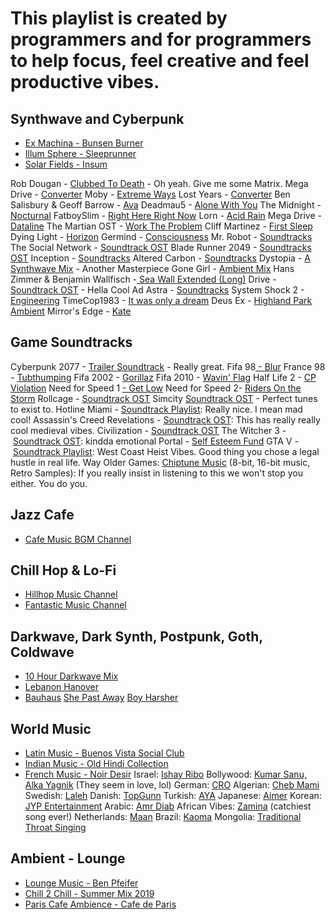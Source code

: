 # This playlist is created by programmers and for programmers to help focus, feel creative and feel productive vibes.

## Synthwave and Cyberpunk

* [Ex Machina - Bunsen Burner](https://www.youtube.com/watch?v=BgKhOv1xTmA)
* [Illum Sphere - Sleeprunner](https://www.youtube.com/watch?v=e7jMGpzDBKI)
* [Solar Fields - Insum](https://www.youtube.com/watch?v=JNMB95_TgPI)

Rob Dougan - <a href="https://www.youtube.com/watch?v=OwGuSPXPyX4" target="_blank" rel="noopener">Clubbed To Death</a> - Oh yeah. Give me some Matrix.
Mega Drive - <a href="https://www.youtube.com/watch?v=TFpZDoMSFl0" target="_blank" rel="noopener">Converter</a>
Moby - <a href="https://www.youtube.com/watch?v=5hLEgEXIpik" target="_blank" rel="noopener">Extreme Ways</a>
Lost Years - <a href="https://www.youtube.com/watch?v=3kF7u3tWlns" target="_blank" rel="noopener">Converter</a>
Ben Salisbury &amp; Geoff Barrow - <a href="https://www.youtube.com/watch?v=glwei-EDhtU" target="_blank" rel="noopener">Ava</a>
Deadmau5 - <a href="https://www.youtube.com/watch?v=zmC6kd3I40Q" target="_blank" rel="noopener">Alone With You</a>
The Midnight - <a href="https://www.youtube.com/watch?v=F7Qx7R655LI" target="_blank" rel="noopener">Nocturnal</a>
FatboySlim - <a href="https://www.youtube.com/watch?v=E7ONTVx1pj4" target="_blank" rel="noopener">Right Here Right Now</a>
Lorn - <a href="https://www.youtube.com/watch?v=nxg4C365LbQ" target="_blank" rel="noopener">Acid Rain</a>
Mega Drive - <a href="https://www.youtube.com/watch?v=CZ_VLRlukcs" target="_blank" rel="noopener">Dataline</a>
The Martian OST - <a href="https://www.youtube.com/watch?v=BrM0Ru94qt8" target="_blank" rel="noopener">Work The Problem</a>
Cliff Martinez - <a style="background-color: #ffffff;" href="https://www.youtube.com/watch?v=vGiPlzcNpws" target="_blank" rel="noopener">First Sleep</a>
Dying Light - <a href="https://www.youtube.com/watch?v=WeNr-clG54U" target="_blank" rel="noopener">Horizon</a>
Germind - <a href="https://www.youtube.com/watch?v=LQrITHyQuq0" target="_blank" rel="noopener">Consciousness</a>
Mr. Robot - <a href="https://www.youtube.com/watch?v=pFdfhg2IP_0" target="_blank" rel="noopener">Soundtracks</a>
The Social Network - <a href="https://www.youtube.com/watch?v=yydZbVoCbn0" target="_blank" rel="noopener">Soundtrack OST</a>
Blade Runner 2049 - <a href="https://www.youtube.com/watch?v=nf0llz_Rfd0" target="_blank" rel="noopener">Soundtracks OST</a>
Inception - <a href="https://www.youtube.com/watch?v=vnkiVa4A-F8" target="_blank" rel="noopener">Soundtracks</a>
Altered Carbon - <a href="https://www.youtube.com/watch?v=d1AdnyxpC7I" target="_blank" rel="noopener">Soundtracks</a>
Dystopia - <a style="background-color: #ffffff;" href="https://www.youtube.com/watch?v=2T7Wx1cUDoU" target="_blank" rel="noopener">A Synthwave Mix</a> - Another Masterpiece
Gone Girl - <a href="https://www.youtube.com/watch?v=RVDwrZ4u3F4" target="_blank" rel="noopener">Ambient Mix</a>
Hans Zimmer &amp; Benjamin Wallfisch -<a href="https://www.youtube.com/watch?v=z2LOX74WPWo" target="_blank" rel="noopener"> Sea Wall Extended (Long)</a>
Drive - <a href="https://www.youtube.com/watch?v=2m7XrMtOey8" target="_blank" rel="noopener">Soundtrack OST</a> - Hella Cool
Ad Astra - <a href="https://www.youtube.com/watch?v=XwH9CBbrbfc" target="_blank" rel="noopener">Soundtracks</a>
System Shock 2 - <a href="https://www.youtube.com/watch?v=27QV_j841Is" target="_blank" rel="noopener">Engineering</a>
TimeCop1983 - <a style="background-color: #ffffff;" href="https://www.youtube.com/watch?v=f0zQkGmSbJk" target="_blank" rel="noopener">It was only a dream</a>
Deus Ex - <a href="https://www.youtube.com/watch?v=B6YKgg-QwDQ" target="_blank" rel="noopener">Highland Park Ambient</a>
Mirror's Edge - <a href="https://www.youtube.com/watch?v=lsT3liqgQsA" target="_blank" rel="noopener">Kate</a>

## Game Soundtracks

Cyberpunk 2077 - <a href="https://www.youtube.com/watch?v=9ayYeLLT8bs" target="_blank" rel="noopener">Trailer Soundtrack</a> - Really great.
Fifa 98<a href="https://www.youtube.com/watch?v=8w0X1bSrUHs" target="_blank" rel="noopener"> - Blur</a>
France 98 - <a href="https://www.youtube.com/watch?v=2H5uWRjFsGc" target="_blank" rel="noopener">Tubthumping</a>
Fifa 2002 - <a href="https://www.youtube.com/watch?v=oVkatTa0D4c" target="_blank" rel="noopener">Gorillaz</a>
Fifa 2010 - <a href="https://www.youtube.com/watch?v=WTJSt4wP2ME" target="_blank" rel="noopener">Wavin' Flag</a>
Half Life 2 - <a href="https://www.youtube.com/watch?v=7wv3j81GWK0" target="_blank" rel="noopener">CP Violation</a>
Need for Speed 1 <a href="https://www.youtube.com/watch?v=DKoY1fw7yCo" target="_blank" rel="noopener">- Get Low</a>
Need for Speed 2- <a href="https://www.youtube.com/watch?v=0VAF-4Er7_A" target="_blank" rel="noopener">Riders On the Storm</a>
Rollcage - <a href="https://www.youtube.com/watch?v=OjGbjR1tzPg&amp;list=PLSbvuLg-8CjGNoES_oAxVDDF_q8pAHkzy" target="_blank" rel="noopener">Soundtrack OST</a>
Simcity <a href="https://www.youtube.com/watch?v=qkXOxLpdMds" target="_blank" rel="noopener">Soundtrack OST</a> - Perfect tunes to exist to.
Hotline Miami - <a href="https://www.youtube.com/watch?v=X3NA8cRn2l8&amp;list=PLJkWeC1dpOaIa0dmuoIHq2PnKPayC5tFs&amp;index=3" target="_blank" rel="noopener">Soundtrack Playlist</a>: Really nice. I mean mad cool!
Assassin's Creed Revelations - <a href="https://www.youtube.com/watch?v=yVgX-bfbOaA" target="_blank" rel="noopener">Soundtrack OST</a>: This has really really cool medieval vibes.
Civilization - <a href="https://www.youtube.com/watch?v=eqJFVg05b8Q" target="_blank" rel="noopener">Soundtrack OST</a>
The Witcher 3 - <a href="https://www.youtube.com/watch?v=8GYL6c_GTE0" target="_blank" rel="noopener">Soundtrack OST</a>: kindda emotional
Portal - <a style="background-color: #ffffff;" href="https://www.youtube.com/watch?v=t9nocjg2OLI" target="_blank" rel="noopener">Self Esteem Fund</a>
GTA V - <a href="https://www.youtube.com/playlist?list=PLADajjvOG11G3_tD3_Teka1cAky1r5rZQ" target="_blank" rel="noopener">Soundtrack Playlist</a>: West Coast Heist Vibes. Good thing you chose a legal hustle in real life.
Way Older Games: <a href="https://www.youtube.com/results?search_query=chiptune" target="_blank" rel="noopener">Chiptune Music</a> (8-bit, 16-bit music, Retro Samples): If you really insist in listening to this we won't stop you either. You do you.

## Jazz Cafe

* [Cafe Music BGM Channel](https://www.youtube.com/channel/UCJhjE7wbdYAae1G25m0tHAA)

## Chill Hop & Lo-Fi

* [Hillhop Music Channel](https://www.youtube.com/user/Chillhopdotcom)
* [Fantastic Music Channel](https://www.youtube.com/channel/UCZyyXrEF2WCZbI653PFNBbA)

## Darkwave, Dark Synth, Postpunk, Goth, Coldwave

* [10 Hour Darkwave Mix](https://www.youtube.com/watch?v=s_NoHhIAf44)
* [Lebanon Hanover](https://www.youtube.com/watch?v=WPw7nlluRdc)
* [Bauhaus](https://www.youtube.com/watch?v=OKRJfIPiJGY)
<a href="https://www.youtube.com/watch?v=5OsETaZhBzE" target="_blank" rel="noopener">She Past Away</a>
<a href="https://www.youtube.com/watch?v=hbbbark8k7w" target="_blank" rel="noopener">Boy Harsher</a>

## World Music

* [Latin Music - Buenos Vista Social Club](https://www.youtube.com/watch?v=o5cELP06Mik)
* [Indian Music - Old Hindi Collection](https://www.youtube.com/watch?v=_dxH0grwsIg)
* [French Music - Noir Desir](https://www.youtube.com/watch?v=NrgcRvBJYBE)
Israel: <a href="https://www.youtube.com/watch?v=Y30pfWIQfoo" target="_blank" rel="noopener">Ishay Ribo</a>
Bollywood: <a href="https://www.youtube.com/watch?v=Kk2gALRGZOs" target="_blank" rel="noopener">Kumar Sanu, Alka Yagnik</a> (They seem in love, lol)
German: <a href="https://www.youtube.com/watch?v=ZV4fONSDFUQ" target="_blank" rel="noopener">CRO</a>
Algerian: <a href="https://www.youtube.com/watch?v=zmOwL6YL5z8" target="_blank" rel="noopener">Cheb Mami</a>
Swedish: <a href="https://www.youtube.com/watch?v=hg9egdjScLs" target="_blank" rel="noopener">Laleh</a>
Danish: <a style="background-color: #ffffff;" href="https://www.youtube.com/watch?v=endzf4013qc" target="_blank" rel="noopener">TopGunn</a>
Turkish: <a href="https://www.youtube.com/watch?v=FPFlY0hi3ak&amp;list=PLOHoVaTp8R7fLamv4iEqmlj-Sp2bHx7D1&amp;index=23" target="_blank" rel="noopener">AYA</a>
Japanese: <a href="https://www.youtube.com/watch?v=zSOJk7ggJts" target="_blank" rel="noopener">Aimer</a>
Korean: <a href="https://www.youtube.com/watch?v=V2hlQkVJZhE" target="_blank" rel="noopener">JYP Entertainment</a>
Arabic: <a href="https://www.youtube.com/watch?v=V2hlQkVJZhE" target="_blank" rel="noopener">Amr Diab</a>
African Vibes: <a href="https://www.youtube.com/watch?v=expCgeQXqzA" target="_blank" rel="noopener">Zamina</a> (catchiest song ever!)
Netherlands: <a href="https://www.youtube.com/watch?v=hE8u-l6NJiA" target="_blank" rel="noopener">Maan</a>
Brazil: <a href="https://www.youtube.com/watch?v=iyLdoQGBchQ" target="_blank" rel="noopener">Kaoma</a>
Mongolia: <a href="https://www.youtube.com/watch?v=AMndPTS0KLY" target="_blank" rel="noopener">Traditional Throat Singing</a>

## Ambient - Lounge

* [Lounge Music - Ben Pfeifer](https://www.youtube.com/watch?v=KSsTVsa4Usw)
* [Chill 2 Chill - Summer Mix 2019](https://www.youtube.com/watch?v=geShWsdxp2A)
* [Paris Cafe Ambience - Cafe de Paris](https://www.youtube.com/watch?v=pU1SnVQbleM)
